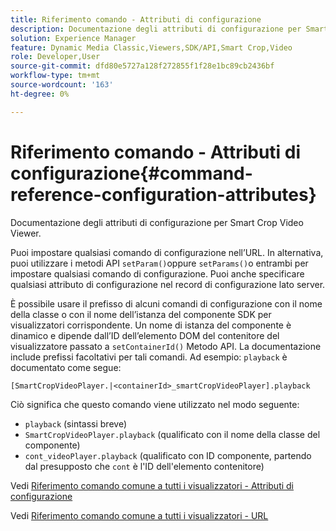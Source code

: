```yaml
---
title: Riferimento comando - Attributi di configurazione
description: Documentazione degli attributi di configurazione per Smart Crop Video Viewer.
solution: Experience Manager
feature: Dynamic Media Classic,Viewers,SDK/API,Smart Crop,Video
role: Developer,User
source-git-commit: dfd80e5727a128f272855f1f28e1bc89cb2436bf
workflow-type: tm+mt
source-wordcount: '163'
ht-degree: 0%

---
```


# Riferimento comando - Attributi di configurazione{#command-reference-configuration-attributes}

Documentazione degli attributi di configurazione per Smart Crop Video Viewer.

Puoi impostare qualsiasi comando di configurazione nell’URL. In alternativa, puoi utilizzare i metodi API `setParam()`oppure `setParams()`o entrambi per impostare qualsiasi comando di configurazione. Puoi anche specificare qualsiasi attributo di configurazione nel record di configurazione lato server.

È possibile usare il prefisso di alcuni comandi di configurazione con il nome della classe o con il nome dell’istanza del componente SDK per visualizzatori corrispondente. Un nome di istanza del componente è dinamico e dipende dall’ID dell’elemento DOM del contenitore del visualizzatore passato a `setContainerId()` Metodo API. La documentazione include prefissi facoltativi per tali comandi. Ad esempio: `playback` è documentato come segue:

```
[SmartCropVideoPlayer.|<containerId>_smartCropVideoPlayer].playback
```

Ciò significa che questo comando viene utilizzato nel modo seguente:

* `playback` (sintassi breve)
* `SmartCropVideoPlayer.playback` (qualificato con il nome della classe del componente)
* `cont_videoPlayer.playback` (qualificato con ID componente, partendo dal presupposto che `cont` è l&#39;ID dell&#39;elemento contenitore)

Vedi [Riferimento comando comune a tutti i visualizzatori - Attributi di configurazione](../../../r-html5-viewer-20-cmdref-configattrib/r-html5-viewer-20-cmdref-configattrib.md#concept-850e0f2c49b949deb7cfbfd330d329bd)

Vedi [Riferimento comando comune a tutti i visualizzatori - URL](../../../c-html5-viewer-20-cmdref-url/c-html5-viewer-20-cmdref-url.md#concept-9b337f349b7b406b8c33c7ee96b3e226)
